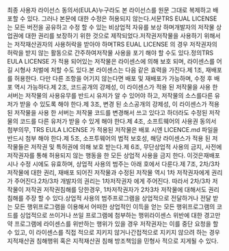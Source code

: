 최종 사용자 라이선스 동의서(EULA)누구라도 본 라이선스를 원문 그대로 복제하고 배포할 수 있다. 그러나 본문에 대한 수정은 허용되지 않는다.서문TRS EUAL LICENSE 는 모든 버전을 공유하고 수정 할 수 있는 비상업적 자유를 보상 하며개발자의 저작물 상업권에 대한 권리를 보장하기 위한 것으로 제작되었다.저작권저작물을 사용하기 위해서는 저작재산권자의 사용허락을 받아야 하며TRS EUAL LICENSE 의 경우 저작권자의 허락을 받지 않는 활동으로 간주하여저작물 사용을 포기 해야 할 수도 있다.정의TRS EULA LICENSE 가 적용 되어있는 저작물은 라이센스에 의해 보호 되며, 라이센스를 어길 시형사 처벌에 처할 수도 있다.본 라이센스는 다음 같은 효력을 가진다.제 1조, 재배포를 허용한다. 다만 다른 조항을 어기지 않는다면 배포 및 재배포가 가능하며, 수정 후 배포 역시 가능하다.제 2조, 코드공개의 강제성, 이 라이센스가 적용 된 저작물을 사용 한 서버는 저작물의 사용유무를 반드시 유저가 알 수 있어야 하고, 저작물의 소스를다른 유저가 받을 수 있도록 해야 한다.제 3조, 변경 된 소스공개의 강제성, 이 라이센스가 적용 된 저작물을 사용 한 서버는 저작물 코드를 변경해서 쓰고 있다고 하더라도 수정된 저작물의 코드를 다른 유저가 받을 수 있게 해야 한다.제 4조, 소프트웨어의 사용권 동의서 첨부의무, TRS EULA LICENSE 가 적용된 저작물은 배포 시엔 LICENCE.md 파일을 반드시 첨부 해야 한다.제 5조, 소프투웨어의 법적 보호성, 해당 라이센스가 적용 된 저작물들은 저작권 및 특허권에 의해 보호 받는다.제 6조, 무단상업적 사용의 금지, 사전에 저작권자를 통해 허용되지 않는 행동을 한 모든 상업적 사용을 금지 한다. 이것은재배포 시나 수정 시에도 유효하며, 상업적 사용의 범주는 아래 호에서 다룬다.제 7조, 2차/3차 저작물에 대한 권리, 재배포 되어진 저작물과 수정된 저작물 역시 1차 저작권자에게 권리가 주어진다.2차/3차 개발자의 권리는 1차저작권자 에게 주어진다. 따라서 2차/3차 저작물이 저작권 저작권침해를 당한경우, 1차저작권자가 2차3차 저작물에 대해서도 권리 침해를 주장 할 수 있다.상업적 사용의 범주프로그램을 상업적으로 전달하거나 전달 받는 모든 행위프로그램을 이용해서 어떠한 상업적인 이득을 얻는 모든 행위프로그램의 코드를 싱업적으로 쓰이거나 쓰일 프로그램에 첨부하는 행위라이센스 위반에 대한 경고만약 프로그램에 라이센스를 위반하는 행위가 있을 경우 저작권자는 이를 중단 요청을 할 수 있고, 이 라이센스를 직접 적으로 지키지 않거나간접적으로 지키지 않으려 하는 경우 지적재산권 침해행위 혹은 지적재산권 침해 방조책임을 민형사 적으로 지게될 수 있다.
